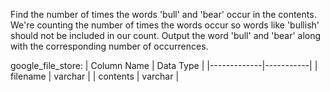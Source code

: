 Find the number of times the words 'bull' and 'bear' occur in the contents. We're counting the number of times the words occur so words like 'bullish' should not be included in our count.
Output the word 'bull' and 'bear' along with the corresponding number of occurrences.

google_file_store:
| Column Name | Data Type |
|-------------|-----------|
| filename    | varchar   |
| contents    | varchar   |

```

```

